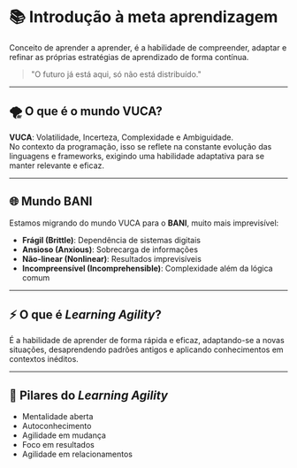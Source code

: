 # 📚 Introdução à meta aprendizagem

Conceito de aprender a aprender, é a habilidade de compreender, adaptar e refinar as próprias estratégias de aprendizado de forma contínua.

> "O futuro já está aqui, só não está distribuído."

---

## 🌪 O que é o mundo VUCA?

**VUCA**: Volatilidade, Incerteza, Complexidade e Ambiguidade.  
No contexto da programação, isso se reflete na constante evolução das linguagens e frameworks, exigindo uma habilidade adaptativa para se manter relevante e eficaz.

---

## 🌐 Mundo BANI

Estamos migrando do mundo VUCA para o **BANI**, muito mais imprevisível:

- **Frágil (Brittle)**: Dependência de sistemas digitais  
- **Ansioso (Anxious)**: Sobrecarga de informações  
- **Não-linear (Nonlinear)**: Resultados imprevisíveis  
- **Incompreensível (Incomprehensible)**: Complexidade além da lógica comum  

---

## ⚡ O que é *Learning Agility*?

É a habilidade de aprender de forma rápida e eficaz, adaptando-se a novas situações, desaprendendo padrões antigos e aplicando conhecimentos em contextos inéditos.

---

## 🧠 Pilares do *Learning Agility*

- Mentalidade aberta  
- Autoconhecimento  
- Agilidade em mudança  
- Foco em resultados  
- Agilidade em relacionamentos